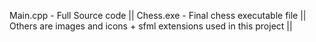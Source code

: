 Main.cpp - Full Source code ||
Chess.exe - Final chess executable file ||
Others are images and icons + sfml extensions used in this project ||
